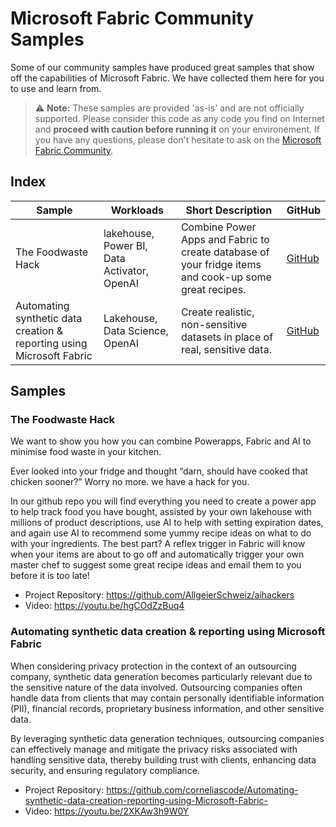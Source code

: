 # Microsoft Fabric Community Samples

Some of our community samples have produced great samples that show off the capabilities of Microsoft Fabric. We have collected them here for you to use and learn from.

> ⚠️ **Note:** These samples are provided 'as-is' and are not officially supported. 
> Please consider this code as any code you find on Internet and **proceed with caution before running it** on your environement.
> If you have any questions, please don't hesitate to ask on the [Microsoft Fabric Community](https://community.fabric.microsoft.com/).

## Index

| Sample | Workloads | Short Description | GitHub |
|--------|-----------|-------------------|--------|
| The Foodwaste Hack | lakehouse, Power BI, Data Activator, OpenAI | Combine Power Apps and Fabric to create database of your fridge items and cook-up some great recipes. | [GitHub](https://github.com/AllgeierSchweiz/aihackers) |
| Automating synthetic data creation & reporting using Microsoft Fabric | Lakehouse, Data Science, OpenAI  | Create realistic, non-sensitive datasets in place of real, sensitive data. | [GitHub](https://github.com/corneliascode/Automating-synthetic-data-creation-reporting-using-Microsoft-Fabric-)

## Samples

### The Foodwaste Hack

We want to show you how you can combine Powerapps, Fabric and AI to minimise food waste in your kitchen.

Ever looked into your fridge and thought “darn, should have cooked that chicken sooner?” Worry no more. we have a hack for you.

In our github repo you will find everything you need to create a power app to help track food you have bought, assisted by your own lakehouse with millions of product descriptions, use AI to help with setting expiration dates, and again use AI to recommend some yummy recipe ideas on what to do with your ingredients. The best part? A reflex trigger in Fabric will know when your items are about to go off and automatically trigger your own master chef to suggest some great recipe ideas and email them to you before it is too late!

- Project Repository: https://github.com/AllgeierSchweiz/aihackers
- Video: https://youtu.be/hgCOdZzBuq4

### Automating synthetic data creation & reporting using Microsoft Fabric

When considering privacy protection in the context of an outsourcing company, synthetic data generation becomes particularly relevant due to the sensitive nature of the data involved. Outsourcing companies often handle data from clients that may contain personally identifiable information (PII), financial records, proprietary business information, and other sensitive data.

By leveraging synthetic data generation techniques, outsourcing companies can effectively manage and mitigate the privacy risks associated with handling sensitive data, thereby building trust with clients, enhancing data security, and ensuring regulatory compliance.

- Project Repository: https://github.com/corneliascode/Automating-synthetic-data-creation-reporting-using-Microsoft-Fabric-
- Video: https://youtu.be/2XKAw3h9W0Y
